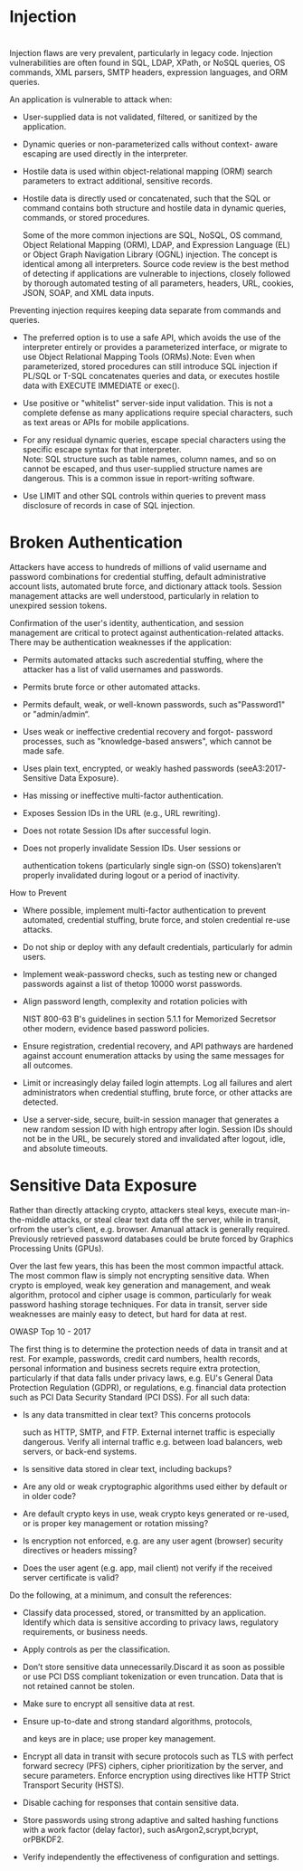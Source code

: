 # Injection

# 

Injection flaws are very prevalent, particularly in legacy code. Injection vulnerabilities are often found in SQL, LDAP, XPath, or NoSQL queries, OS commands, XML parsers, SMTP headers, expression languages, and ORM queries.

An application is vulnerable to attack when:

* User-supplied data is not validated, filtered, or sanitized by the application.

* Dynamic queries or non-parameterized calls without context- aware escaping are used directly in the interpreter.

* Hostile data is used within object-relational mapping \(ORM\) search parameters to extract additional, sensitive records.

* Hostile data is directly used or concatenated, such that the SQL or command contains both structure and hostile data in dynamic queries, commands, or stored procedures.

  Some of the more common injections are SQL, NoSQL, OS command, Object Relational Mapping \(ORM\), LDAP, and Expression Language \(EL\) or Object Graph Navigation Library \(OGNL\) injection. The concept is identical among all interpreters. Source code review is the best method of detecting if applications are vulnerable to injections, closely followed by thorough automated testing of all parameters, headers, URL, cookies, JSON, SOAP, and XML data inputs.

Preventing injection requires keeping data separate from commands and queries.

* The preferred option is to use a safe API, which avoids the use of the interpreter entirely or provides a parameterized interface, or migrate to use Object Relational Mapping Tools \(ORMs\).Note: Even when parameterized, stored procedures can still introduce SQL injection if PL/SQL or T-SQL concatenates queries and data, or executes hostile data with EXECUTE IMMEDIATE or exec\(\).

* Use positive or "whitelist" server-side input validation. This is not a complete defense as many applications require special characters, such as text areas or APIs for mobile applications.

* For any residual dynamic queries, escape special characters using the specific escape syntax for that interpreter.  
  Note: SQL structure such as table names, column names, and so on cannot be escaped, and thus user-supplied structure names are dangerous. This is a common issue in report-writing software.

* Use LIMIT and other SQL controls within queries to prevent mass disclosure of records in case of SQL injection.

# Broken Authentication

Attackers have access to hundreds of millions of valid username and password combinations for credential stuffing, default administrative account lists, automated brute force, and dictionary attack tools. Session management attacks are well understood, particularly in relation to unexpired session tokens.

Confirmation of the user's identity, authentication, and session management are critical to protect against authentication-related attacks.  
 There may be authentication weaknesses if the application:

* Permits automated attacks such ascredential stuffing, where the attacker has a list of valid usernames and passwords.

* Permits brute force or other automated attacks.

* Permits default, weak, or well-known passwords, such as"Password1" or "admin/admin“.

* Uses weak or ineffective credential recovery and forgot- password processes, such as "knowledge-based answers", which cannot be made safe.

* Uses plain text, encrypted, or weakly hashed passwords \(seeA3:2017-Sensitive Data Exposure\).

* Has missing or ineffective multi-factor authentication.

* Exposes Session IDs in the URL \(e.g., URL rewriting\).

* Does not rotate Session IDs after successful login.

* Does not properly invalidate Session IDs. User sessions or

  authentication tokens \(particularly single sign-on \(SSO\) tokens\)aren’t properly invalidated during logout or a period of inactivity.

How to Prevent

* Where possible, implement multi-factor authentication to prevent automated, credential stuffing, brute force, and stolen credential re-use attacks.

* Do not ship or deploy with any default credentials, particularly for admin users.

* Implement weak-password checks, such as testing new or changed passwords against a list of thetop 10000 worst passwords.

* Align password length, complexity and rotation policies with

  NIST 800-63 B's guidelines in section 5.1.1 for Memorized Secretsor other modern, evidence based password policies.

* Ensure registration, credential recovery, and API pathways are hardened against account enumeration attacks by using the same messages for all outcomes.

* Limit or increasingly delay failed login attempts. Log all failures and alert administrators when credential stuffing, brute force, or other attacks are detected.

* Use a server-side, secure, built-in session manager that generates a new random session ID with high entropy after login. Session IDs should not be in the URL, be securely stored and invalidated after logout, idle, and absolute timeouts.

# Sensitive Data Exposure



Rather than directly attacking crypto, attackers steal keys, execute man-in- the-middle attacks, or steal clear text data off the server, while in transit, orfrom the user’s client, e.g. browser. Amanual attack is generally required. Previously retrieved password databases could be brute forced by Graphics Processing Units \(GPUs\).



Over the last few years, this has been the most common impactful attack. The most common flaw is simply not encrypting sensitive data. When crypto is employed, weak key generation and management, and weak algorithm, protocol and cipher usage is common, particularly for weak password hashing storage techniques. For data in transit, server side weaknesses are mainly easy to detect, but hard for data at rest.

OWASP Top 10 - 2017

The first thing is to determine the protection needs of data in transit and at rest. For example, passwords, credit card numbers, health records, personal information and business secrets require extra protection, particularly if that data falls under privacy laws, e.g. EU's General Data Protection Regulation \(GDPR\), or regulations, e.g. financial data protection such as PCI Data Security Standard \(PCI DSS\). For all such data:

* Is any data transmitted in clear text? This concerns protocols

  such as HTTP, SMTP, and FTP. External internet traffic is especially dangerous. Verify all internal traffic e.g. between load balancers, web servers, or back-end systems.

* Is sensitive data stored in clear text, including backups?

* Are any old or weak cryptographic algorithms used either by default or in older code?

* Are default crypto keys in use, weak crypto keys generated or re-used, or is proper key management or rotation missing?

* Is encryption not enforced, e.g. are any user agent \(browser\) security directives or headers missing?

* Does the user agent \(e.g. app, mail client\) not verify if the received server certificate is valid?



Do the following, at a minimum, and consult the references:

* Classify data processed, stored, or transmitted by an application. Identify which data is sensitive according to privacy laws, regulatory requirements, or business needs.

* Apply controls as per the classification.

* Don’t store sensitive data unnecessarily.Discard it as soon as possible or use PCI DSS compliant tokenization or even truncation. Data that is not retained cannot be stolen.

* Make sure to encrypt all sensitive data at rest.

* Ensure up-to-date and strong standard algorithms, protocols,

  and keys are in place; use proper key management.

* Encrypt all data in transit with secure protocols such as TLS with perfect forward secrecy \(PFS\) ciphers, cipher prioritization by the server, and secure parameters. Enforce encryption using directives like HTTP Strict Transport Security \(HSTS\).

* Disable caching for responses that contain sensitive data.

* Store passwords using strong adaptive and salted hashing functions with a work factor \(delay factor\), such asArgon2,scrypt,bcrypt, orPBKDF2.

* Verify independently the effectiveness of configuration and settings.



